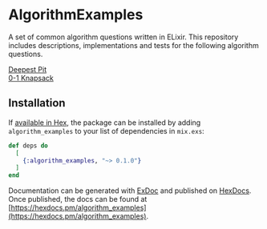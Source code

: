 # AlgorithmExamples

A set of common algorithm questions written in ELixir. This repository includes descriptions, implementations and tests for the following algorithm questions.

[Deepest Pit](https://github.com/dbernazal/algorithm_examples/tree/master/lib/pit)  
[0-1 Knapsack](https://github.com/dbernazal/algorithm_examples/tree/master/lib/knapsack)

## Installation

If [available in Hex](https://hex.pm/docs/publish), the package can be installed
by adding `algorithm_examples` to your list of dependencies in `mix.exs`:

```elixir
def deps do
  [
    {:algorithm_examples, "~> 0.1.0"}
  ]
end
```

Documentation can be generated with [ExDoc](https://github.com/elixir-lang/ex_doc)
and published on [HexDocs](https://hexdocs.pm). Once published, the docs can
be found at [https://hexdocs.pm/algorithm_examples](https://hexdocs.pm/algorithm_examples).

